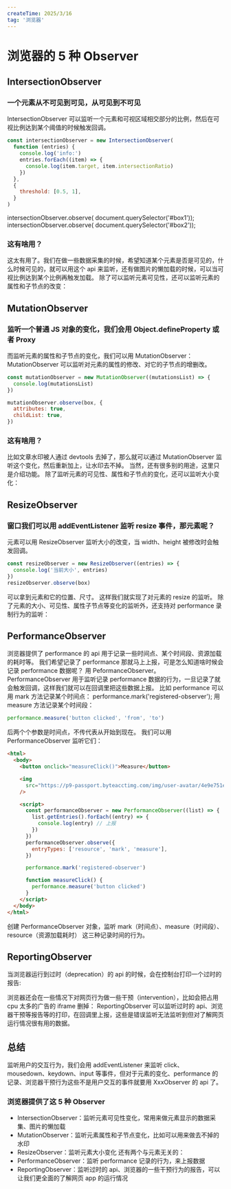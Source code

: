 ```yaml
---
createTime: 2025/3/16
tag: '浏览器'
---
```

# 浏览器的 5 种 Observer

## IntersectionObserver

### 一个元素从不可见到可见，从可见到不可见

IntersectionObserver 可以监听一个元素和可视区域相交部分的比例，然后在可视比例达到某个阈值的时候触发回调。

```javascript
const intersectionObserver = new IntersectionObserver(
  function (entries) {
    console.log('info:')
    entries.forEach((item) => {
      console.log(item.target, item.intersectionRatio)
    })
  },
  {
    threshold: [0.5, 1],
  }
)
```

intersectionObserver.observe( document.querySelector('#box1'));
intersectionObserver.observe( document.querySelector('#box2'));

### 这有啥用？

这太有用了。我们在做一些数据采集的时候，希望知道某个元素是否是可见的，什么时候可见的，就可以用这个 api 来监听，还有做图片的懒加载的时候，可以当可视比例达到某个比例再触发加载。
除了可以监听元素可见性，还可以监听元素的属性和子节点的改变：

## MutationObserver

### 监听一个普通 JS 对象的变化，我们会用 Object.defineProperty 或者 Proxy

而监听元素的属性和子节点的变化，我们可以用 MutationObserver：
MutationObserver 可以监听对元素的属性的修改、对它的子节点的增删改。

```js
const mutationObserver = new MutationObserver((mutationsList) => {
  console.log(mutationsList)
})

mutationObserver.observe(box, {
  attributes: true,
  childList: true,
})
```

### 这有啥用？

比如文章水印被人通过 devtools 去掉了，那么就可以通过 MutationObserver 监听这个变化，然后重新加上，让水印去不掉。
当然，还有很多别的用途，这里只是介绍功能。
除了监听元素的可见性、属性和子节点的变化，还可以监听大小变化：

## ResizeObserver

### 窗口我们可以用 addEventListener 监听 resize 事件，那元素呢？

元素可以用 ResizeObserver 监听大小的改变，当 width、height 被修改时会触发回调。

```javascript
const resizeObserver = new ResizeObserver((entries) => {
  console.log('当前大小', entries)
})
resizeObserver.observe(box)
```

可以拿到元素和它的位置、尺寸。
这样我们就实现了对元素的 resize 的监听。
除了元素的大小、可见性、属性子节点等变化的监听外，还支持对 performance 录制行为的监听：

## PerformanceObserver

浏览器提供了 performance 的 api 用于记录一些时间点、某个时间段、资源加载的耗时等。
我们希望记录了 performance 那就马上上报，可是怎么知道啥时候会记录 performance 数据呢？
用 PeformanceObserver。
PerformanceObserver 用于监听记录 performance 数据的行为，一旦记录了就会触发回调，这样我们就可以在回调里把这些数据上报。
比如 performance 可以用 mark 方法记录某个时间点：
performance.mark('registered-observer');
用 measure 方法记录某个时间段：

```javascript
performance.measure('button clicked', 'from', 'to')
```

后两个个参数是时间点，不传代表从开始到现在。
我们可以用 PerformanceObserver 监听它们：

```html
<html>
  <body>
    <button onclick="measureClick()">Measure</button>

    <img
      src="https://p9-passport.byteacctimg.com/img/user-avatar/4e9e751e2b32fb8afbbf559a296ccbf2~300x300.image"
    />

    <script>
      const performanceObserver = new PerformanceObserver((list) => {
        list.getEntries().forEach((entry) => {
          console.log(entry) // 上报
        })
      })
      performanceObserver.observe({
        entryTypes: ['resource', 'mark', 'measure'],
      })

      performance.mark('registered-observer')

      function measureClick() {
        performance.measure('button clicked')
      }
    </script>
  </body>
</html>
```

创建 PerformanceObserver 对象，监听 mark（时间点）、measure（时间段）、resource（资源加载耗时） 这三种记录时间的行为。

## ReportingObserver

当浏览器运行到过时（deprecation）的 api 的时候，会在控制台打印一个过时的报告:

浏览器还会在一些情况下对网页行为做一些干预（intervention），比如会把占用 cpu 太多的广告的 iframe 删掉：
ReportingObserver 可以监听过时的 api、浏览器干预等报告等的打印，在回调里上报，这些是错误监听无法监听到但对了解网页运行情况很有用的数据。

## 总结

监听用户的交互行为，我们会用 addEventListener 来监听 click、mousedown、keydown、input 等事件，但对于元素的变化、performance 的记录、浏览器干预行为这些不是用户交互的事件就要用 XxxObserver 的 api 了。

### 浏览器提供了这 5 种 Observer

- IntersectionObserver：监听元素可见性变化，常用来做元素显示的数据采集、图片的懒加载
- MutationObserver：监听元素属性和子节点变化，比如可以用来做去不掉的水印
- ResizeObserver：监听元素大小变化
  还有两个与元素无关的：
- PerformanceObserver：监听 performance 记录的行为，来上报数据
- ReportingObserver：监听过时的 api、浏览器的一些干预行为的报告，可以让我们更全面的了解网页 app 的运行情况

